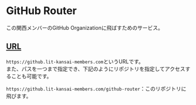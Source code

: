 # GitHub Router

この関西メンバーのGitHub Organizationに飛ばすためのサービス。

## [URL](https://github.lit-kansai-members.com)

`https://github.lit-kansai-members.com`というURLです。
<br/>
また、パスを一つまで指定でき、下記のようにリポジトリを指定してアクセスすることも可能です。

`https://github.lit-kansai-members.com/github-router`：このリポジトリに飛びます。
